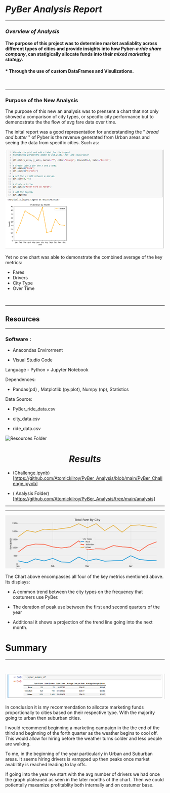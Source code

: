 


#   ***PyBer Analysis Report*** 
----


###  ***Overview of Analysis*** 


####    The purpose of this project was to determine **market avaliablity** across different types of cities and provide insights into how **Pyber**-***a ride share company***, can statigically allocate funds into their ***mixed marketing stategy***. <br>




####  * **Through the use of custom DataFrames and Visulizations.** 

<br>


------


###  **Purpose of the New Analysis** 


 The purpose of this new an analysis was to prensent a chart that not only showed a comparison of city types, or specific city performance but to demenostrate the the flow of avg fare data over time.
 
 The inital report was a good representation for understanding the " *bread and butter* " of Pyber is the revenue generated from Urban areas and seeing the data from specific cities. Such as:

![Boston Line Chart](https://github.com/Atomickilroy/PyBer_Analysis/blob/main/Module%205%20Skill%20Drills/MATHLAB%20Line.png)

 
 
 
  Yet no one chart was able to demonstrate the combined average of the key metrics: 
 - Fares
 - Drivers
 - City Type 
 - Over Time 



<br>

---
##  **Resources**
-----

### Software :

- Anacondas Envirorment

- Visual Studio Code

Language -
 Python > Jupyter Notebook 
 
Dependences: 

- Pandas(pd) , Matplotlib (py.plot), Numpy (np), Statistics 

 

Data Source: 

* PyBer_ride_data.csv


* city_data.csv


* ride_data.csv



 ![Resources Folder](https://github.com/Atomickilroy/PyBer_Analysis/tree/main/Resources)


# <center> ***Results***

- (Challenge.ipynb)[https://github.com/Atomickilroy/PyBer_Analysis/blob/main/PyBer_Challenge.ipynb]

- ( Analysis Folder) [https://github.com/Atomickilroy/PyBer_Analysis/tree/main/analysis]
* * *

----

![Total Fare By City.png](https://github.com/Atomickilroy/PyBer_Analysis/blob/main/analysis/Total%20Fare%20By%20City.png)
<br>


The Chart above encompasses all four of the key metrics mentioned above. Its displays:

*  A common trend between the city types on the frequency that costumers use PyBer.

* The deration of peak use between the first and second quarters of the year 

* Additional it shows a projection of the trend line going into the next month. 

# Summary
---
<br>


![PyBer_Summary_df.png](https://github.com/Atomickilroy/PyBer_Analysis/blob/main/analysis/PyBer_Summary_df.png)

In conclusion it is my recommendation to allocate marketing funds proportionally to cities based on their respective type. With the majority going to urban then suburban cities. 

I would recommend beginning a marketing campaign in the the end of the third and beginning of the forth quarter as the weather begins to cool off. This would allow for hiring before the weather turns colder and less people are walking. 

To me, in the beginning of the year particularly in Urban and Suburban areas. It seems hiring drivers is vampped up then peaks once market avablitity is reached leading to lay offs. 

If going into the year we start with the avg number of drivers we had once the graph plateaued as seen in the later months of the chart. Then we could potientally maxamize profitablity both internally and on costumer base.  
